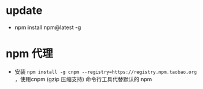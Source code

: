 
# update

- npm install npm@latest -g

# npm 代理

- 安装 `npm install -g cnpm --registry=https://registry.npm.taobao.org` ，使用cnpm (gzip 压缩支持) 命令行工具代替默认的 npm
